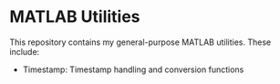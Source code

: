 MATLAB Utilities
================

This repository contains my general-purpose MATLAB utilities.
These include:
 - Timestamp: Timestamp handling and conversion functions
